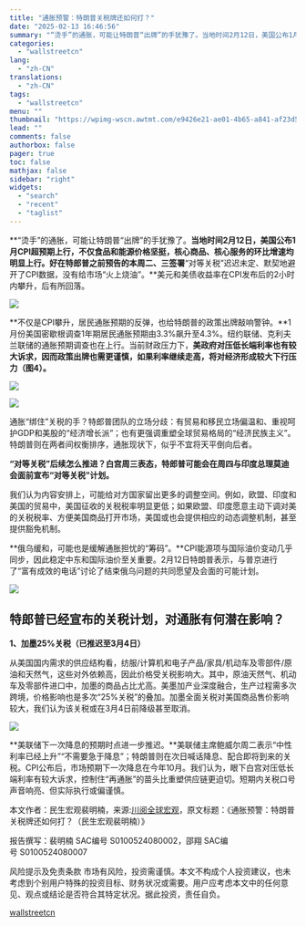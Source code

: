```yaml
---
title: "通胀预警：特朗普关税牌还如何打？"
date: "2025-02-13 16:46:56"
summary: "“烫手”的通胀，可能让特朗普“出牌”的手犹豫了。当地时间2月12日，美国公布1月CPI超预期上行，不..."
categories:
  - "wallstreetcn"
lang:
  - "zh-CN"
translations:
  - "zh-CN"
tags:
  - "wallstreetcn"
menu: ""
thumbnail: "https://wpimg-wscn.awtmt.com/e9426e21-ae01-4b65-a841-af23d5ff55be.jpeg"
lead: ""
comments: false
authorbox: false
pager: true
toc: false
mathjax: false
sidebar: "right"
widgets:
  - "search"
  - "recent"
  - "taglist"
---
```


**“烫手”的通胀，可能让特朗普“出牌”的手犹豫了。**当地时间2月12日，美国公布1月CPI超预期上行，不仅食品和能源价格坚挺，核心商品、核心服务的环比增速均明显上行。好在特郎普之前预告的本周二、三签署**“对等关税”迟迟未定、默契地避开了CPI数据，没有给市场“火上烧油”。**美元和美债收益率在CPI发布后的2小时内攀升，后有所回落。

![](https://mmbiz-qpic.wscn.net/mmbiz_png/zWatvMNHicndXaTIoyRj4Vr6SXQIzicHO4FnTCaNnCovK0dPib20EibyiaIYSEhpA0HOutQskn2n82ZdHRoEGlUqosQ/640?wx_fmt=png&from=appmsg)

**不仅是CPI攀升，居民通胀预期的反弹，也给特朗普的政策出牌敲响警钟。**1月份美国密歇根调查1年期居民通胀预期由3.3%飙升至4.3%。纽约联储、克利夫兰联储的通胀预期调查也在上行。当前财政压力下，**美政府对压低长端利率也有较大诉求，因而政策出牌也需更谨慎，如果利率继续走高，将对经济形成较大下行压力（图4）。**

![](https://mmbiz-qpic.wscn.net/mmbiz_png/zWatvMNHicndXaTIoyRj4Vr6SXQIzicHO49FcyOGsNvK4fTFT3VxlOYbicibHTROESOGrFrYdcUkrcHIQ4O5VwBJSg/640?wx_fmt=png&from=appmsg)

![](https://mmbiz-qpic.wscn.net/mmbiz_png/zWatvMNHicndXaTIoyRj4Vr6SXQIzicHO4bR982d6vHNmibuLWcvOdgibpzyZM9b2ld9B0B2ItHaggiaJ1I9l7Bic7Nw/640?wx_fmt=png&from=appmsg)

通胀“绑住”关税的手？特郎普团队的立场分歧：有贸易和移民立场偏温和、重视呵护GDP和美股的“经济增长派”；也有更强调重塑全球贸易格局的“经济民族主义”。特朗普则在两者间权衡排序，通胀现状下，似乎不宜将天平倒向后者。

**“对等关税”后续怎么推进？白宫周三表态，特郎普可能会在周四与印度总理莫迪会面前宣布“对等关税”计划。**

我们认为内容安排上，可能给对方国家留出更多的调整空间。例如，欧盟、印度和美国的贸易中，美国征收的关税税率明显更低；如果欧盟、印度愿意主动下调对美的关税税率、方便美国商品打开市场，美国或也会提供相应的动态调整机制，甚至提供豁免机制。

**俄乌缓和，可能也是缓解通胀担忧的“筹码”。**CPI能源项与国际油价变动几乎同步，因此稳定中东和国际油价至关重要。2月12日特朗普表示，与普京进行了“富有成效的电话”讨论了结束俄乌问题的共同愿望及会面的可能计划。

![](https://mmbiz-qpic.wscn.net/mmbiz_png/zWatvMNHicndXaTIoyRj4Vr6SXQIzicHO4VewI4RYgbVtDDGuGW1ibx2CibqLJCdco9xU87rAJG3OTLB16spS9icicOg/640?wx_fmt=png&from=appmsg)

特郎普已经宣布的关税计划，对通胀有何潜在影响？
-----------------------

**1、加墨25%关税（已推迟至3月4日）**

从美国国内需求的供应结构看，纺服/计算机和电子产品/家具/机动车及零部件/原油和天然气，这些对外依赖高，因此价格受关税影响大。其中，原油天然气、机动车及零部件进口中，加墨的商品占比尤高。美墨加产业深度融合，生产过程需多次跨境，价格影响也是多次“25%关税”的叠加。加墨全面关税对美国商品售价影响较大，我们认为该关税或在3月4日前降级甚至取消。

![](https://mmbiz-qpic.wscn.net/mmbiz_png/zWatvMNHicndXaTIoyRj4Vr6SXQIzicHO43nzS6B1ALtMA1hwOphjAtEQAwpzqywAzibTerX7PDkdiap4PehTicsyxA/640?wx_fmt=png&from=appmsg)

**美联储下一次降息的预期时点进一步推迟。**美联储主席鲍威尔周二表示“中性利率已经上升”“不需要急于降息”；特朗普则在次日喊话降息、配合即将到来的关税。CPI公布后，市场预期下一次降息在今年10月。我们认为，眼下白宫对压低长端利率有较大诉求，控制住“再通胀”的苗头比重塑供应链更迫切。短期内关税口号声音响亮、但实际执行或偏谨慎。

本文作者：民生宏观裴明楠，来源:[川阅全球宏观](https://mp.weixin.qq.com/s?__biz=MzUzMzEyODIyMA==&mid=2247511154&idx=1&sn=155ee1182bfa11bf002e4936e4e09202&chksm=fb287510761490ee590b66349157b0db32688971e3cb82964843ada1debf47f463b4923a919d&mpshare=1&scene=23&srcid=0213A91gDe6rDKaLQVAT3sUW&sharer_shareinfo=3e2d92c3e475f54f3ea6394200ade7c7&sharer_shareinfo_first=3e2d92c3e475f54f3ea6394200ade7c7#rd)，原文标题：《通胀预警：特朗普关税牌还如何打？（民生宏观裴明楠）》

报告撰写：裴明楠 SAC编号 S0100524080002，邵翔 SAC编号 S0100524080007

风险提示及免责条款
市场有风险，投资需谨慎。本文不构成个人投资建议，也未考虑到个别用户特殊的投资目标、财务状况或需要。用户应考虑本文中的任何意见、观点或结论是否符合其特定状况。据此投资，责任自负。

[wallstreetcn](https://wallstreetcn.com/articles/3741018)
